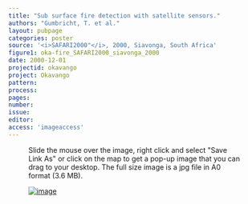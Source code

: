 ```yaml
---
title: "Sub surface fire detection with satellite sensors."
authors: "Gumbricht, T. et al."
layout: pubpage
categories: poster
source: '<i>SAFARI2000"</i>, 2000, Siavonga, South Africa'
figure1: oka-fire_SAFARI2000_siavonga_2000
date: 2000-12-01
projectid: okavango
project: Okavango
pattern:
process:
pages:
number:
issue:
editor:
access: 'imageaccess'
---
```

<figure>
<figcaption>Slide the mouse over the image, right click and select "Save Link As" or click on the map to get a pop-up image that you can drag to your desktop. The full size image is a jpg file in A0 format (3.6 MB).</figcaption>

<a href="{{ site.commonurl }}/images/{{ site.data.images[page.figure1].source }}"><img src="{{ site.commonurl }}/images/{{ site.data.images[page.figure1].file }}" alt="image"></a>
</figure>

